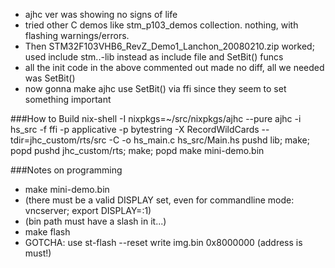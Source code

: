 
 - ajhc ver was showing no signs of life
 - tried other C demos like stm_p103_demos collection. nothing, with flashing warnings/errors.
 - Then STM32F103VHB6_RevZ_Demo1_Lanchon_20080210.zip worked; used include stm..-lib instead as include file and SetBit() funcs
 - all the init code in the above commented out made no diff, all we needed was SetBit()
 - now gonna make ajhc use SetBit() via ffi since they seem to set something important

###How to Build
nix-shell -I nixpkgs=~/src/nixpkgs/ajhc --pure
ajhc -i hs_src -f ffi -p applicative -p bytestring -X RecordWildCards --tdir=jhc_custom/rts/src -C -o hs_main.c hs_src/Main.hs
pushd lib; make; popd
pushd jhc_custom/rts; make; popd
make mini-demo.bin

###Notes on programming
* make mini-demo.bin
* (there must be a valid DISPLAY set, even for commandline mode: vncserver; export DISPLAY=:1)
* (bin path must have a slash in it...)
* make flash
* GOTCHA: use st-flash --reset write img.bin 0x8000000 (address is must!)

